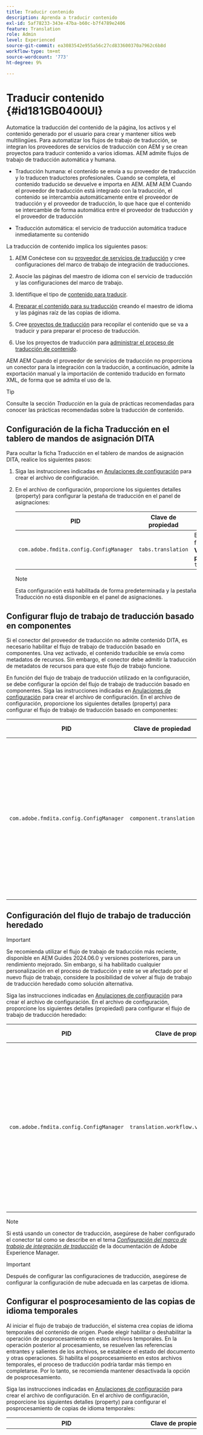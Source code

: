 ```yaml
---
title: Traducir contenido
description: Aprenda a traducir contenido
exl-id: 5af78233-343e-47ba-b60c-b7f4789e2406
feature: Translation
role: Admin
level: Experienced
source-git-commit: ea3083542e955a56c27cd833600370a7962c6b8d
workflow-type: tm+mt
source-wordcount: '773'
ht-degree: 9%

---
```


# Traducir contenido {#id181GB0400UI}

Automatice la traducción del contenido de la página, los activos y el contenido generado por el usuario para crear y mantener sitios web multilingües. Para automatizar los flujos de trabajo de traducción, se integran los proveedores de servicios de traducción con AEM y se crean proyectos para traducir contenido a varios idiomas. AEM admite flujos de trabajo de traducción automática y humana.

- Traducción humana: el contenido se envía a su proveedor de traducción y lo traducen traductores profesionales. Cuando se completa, el contenido traducido se devuelve e importa en AEM. AEM AEM Cuando el proveedor de traducción está integrado con la traducción, el contenido se intercambia automáticamente entre el proveedor de traducción y el proveedor de traducción, lo que hace que el contenido se intercambie de forma automática entre el proveedor de traducción y el proveedor de traducción

- Traducción automática: el servicio de traducción automática traduce inmediatamente su contenido


La traducción de contenido implica los siguientes pasos:

1. AEM Conéctese con su [proveedor de servicios de traducción](https://experienceleague.adobe.com/docs/experience-manager-cloud-service/sites/administering/reusing-content/translation/integration-framework.html?lang=en) y cree configuraciones del marco de trabajo de integración de traducciones.

1. Asocie las páginas del maestro de idioma con el servicio de traducción y las configuraciones del marco de trabajo.

1. Identifique el tipo de [contenido para traducir](https://experienceleague.adobe.com/docs/experience-manager-cloud-service/sites/administering/reusing-content/translation/rules.html?lang=en).

1. [Preparar el contenido para su traducción](https://experienceleague.adobe.com/docs/experience-manager-cloud-service/sites/administering/reusing-content/translation/preparation.html?lang=en) creando el maestro de idioma y las páginas raíz de las copias de idioma.

1. Cree [proyectos de traducción](https://experienceleague.adobe.com/docs/experience-manager-cloud-service/sites/administering/reusing-content/translation/managing-projects.html?lang=en) para recopilar el contenido que se va a traducir y para preparar el proceso de traducción.

1. Use los proyectos de traducción para [administrar el proceso de traducción de contenido](https://experienceleague.adobe.com/docs/experience-manager-cloud-service/sites/administering/reusing-content/translation/managing-projects.html?lang=en).


AEM AEM Cuando el proveedor de servicios de traducción no proporciona un conector para la integración con la traducción, a continuación, admite la exportación manual y la importación de contenido traducido en formato XML, de forma que se admita el uso de la.

>[!TIP]
>
> Consulte la sección *Traducción* en la guía de prácticas recomendadas para conocer las prácticas recomendadas sobre la traducción de contenido.

## Configuración de la ficha Traducción en el tablero de mandos de asignación DITA

Para ocultar la ficha Traducción en el tablero de mandos de asignación DITA, realice los siguientes pasos:

1. Siga las instrucciones indicadas en [Anulaciones de configuración](download-install-additional-config-override.md#) para crear el archivo de configuración.
1. En el archivo de configuración, proporcione los siguientes detalles \(property\) para configurar la pestaña de traducción en el panel de asignaciones:

   | PID | Clave de propiedad | Valor de propiedad |
   |---|------------|--------------|
   | `com.adobe.fmdita.config.ConfigManager` | `tabs.translation` | Booleano \( true/ false\).<br> **Valor predeterminado**: `true` |

   >[!NOTE]
   >
   > Esta configuración está habilitada de forma predeterminada y la pestaña Traducción no está disponible en el panel de asignaciones.


## Configurar flujo de trabajo de traducción basado en componentes

Si el conector del proveedor de traducción no admite contenido DITA, es necesario habilitar el flujo de trabajo de traducción basado en componentes. Una vez activado, el contenido traducible se envía como metadatos de recursos. Sin embargo, el conector debe admitir la traducción de metadatos de recursos para que este flujo de trabajo funcione.

En función del flujo de trabajo de traducción utilizado en la configuración, se debe configurar la opción del flujo de trabajo de traducción basado en componentes. Siga las instrucciones indicadas en [Anulaciones de configuración](download-install-additional-config-override.md#) para crear el archivo de configuración. En el archivo de configuración, proporcione los siguientes detalles \(property\) para configurar el flujo de trabajo de traducción basado en componentes:

| PID | Clave de propiedad | Valor de propiedad |
|---|------------|--------------|
| `com.adobe.fmdita.config.ConfigManager` | `component.translation` | Boolean: <br> -   Si usa traducción humana, *Deshabilitar* \( `false`\) la opción **Flujo de trabajo de traducción basado en componentes**. <br> -   Si está usando la traducción automática, *habilite \( `true`\)* la opción **Flujo de trabajo de traducción basado en componentes**. |



## Configuración del flujo de trabajo de traducción heredado

>[!IMPORTANT]
>
> Se recomienda utilizar el flujo de trabajo de traducción más reciente, disponible en AEM Guides 2024.06.0 y versiones posteriores, para un rendimiento mejorado. Sin embargo, si ha habilitado cualquier personalización en el proceso de traducción y este se ve afectado por el nuevo flujo de trabajo, considere la posibilidad de volver al flujo de trabajo de traducción heredado como solución alternativa.

Siga las instrucciones indicadas en [Anulaciones de configuración](download-install-additional-config-override.md#) para crear el archivo de configuración. En el archivo de configuración, proporcione los siguientes detalles (propiedad) para configurar el flujo de trabajo de traducción heredado:


| PID | Clave de propiedad | Valor de propiedad |
|---|------------|--------------|
| `com.adobe.fmdita.config.ConfigManager` | `translation.workflow.version.legacy` | Booleano: <br> - Si usa el flujo de trabajo de traducción más reciente, *Deshabilitar* \( `false`\) la opción **Ejecutar flujo de trabajo de traducción heredado**.  <br> -   Si usa la traducción heredada, *habilite \( `true`\)* la opción **Ejecutar flujo de trabajo de traducción heredada**. <br> **Valor predeterminado**: false |




>[!NOTE]
>
> Si está usando un conector de traducción, asegúrese de haber configurado el conector tal como se describe en el tema *[Configuración del marco de trabajo de integración de traducción](https://experienceleague.adobe.com/docs/experience-manager-cloud-service/sites/administering/reusing-content/translation/integration-framework.html?lang=en)* de la documentación de Adobe Experience Manager.

>[!IMPORTANT]
>
> Después de configurar las configuraciones de traducción, asegúrese de configurar la configuración de nube adecuada en las carpetas de idioma.

## Configurar el posprocesamiento de las copias de idioma temporales

Al iniciar el flujo de trabajo de traducción, el sistema crea copias de idioma temporales del contenido de origen. Puede elegir habilitar o deshabilitar la operación de posprocesamiento en estos archivos temporales. En la operación posterior al procesamiento, se resuelven las referencias entrantes y salientes de los archivos, se establece el estado del documento y otras operaciones. Si habilita el posprocesamiento en estos archivos temporales, el proceso de traducción podría tardar más tiempo en completarse. Por lo tanto, se recomienda mantener desactivada la opción de posprocesamiento.

Siga las instrucciones indicadas en [Anulaciones de configuración](download-install-additional-config-override.md#) para crear el archivo de configuración. En el archivo de configuración, proporcione los siguientes detalles \(property\) para configurar el posprocesamiento de copias de idioma temporales:

| PID | Clave de propiedad | Valor de propiedad |
|---|------------|--------------|
| `com.adobe.fmdita.config.ConfigManager` | `postprocess.temporary.langcopies` | Boolean: <br> -   Si no desea ejecutar la operación de posprocesamiento en los archivos temporales, *Deshabilitar* \( false\) la opción **Copias de idioma de posprocesamiento**.<br> -   Si desea ejecutar la operación de posprocesamiento en los archivos temporales, *Habilite* \( true\) la opción **Copias de idioma de posprocesamiento**.<br> **Valor predeterminado**: false |

